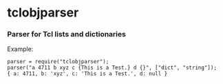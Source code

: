 # tclobjparser

### Parser for Tcl lists and dictionaries

Example:

    parser = require("tclobjparser");
    parser("a 4711 b xyz c {This is a Test.} d {}", ["dict", "string"]);
    { a: 4711, b: 'xyz', c: 'This is a Test.', d: null }

